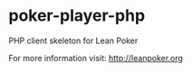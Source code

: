 poker-player-php
================

PHP client skeleton for Lean Poker

For more information visit: http://leanpoker.org
